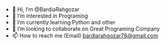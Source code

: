 - 👋 Hi, I’m @BardiaRahgozar
- 👀 I’m interested in Programing
- 🌱 I’m currently learning Python and other
- 💞️ I’m looking to collaborate on Great Programing Company
- 📫 How to reach me (Email)  bardiarahgozar78@gmail.com

<!---
BardiaRahgozar/BardiaRahgozar is a ✨ special ✨ repository because its `README.md` (this file) appears on your GitHub profile.
You can click the Preview link to take a look at your changes.
--->
